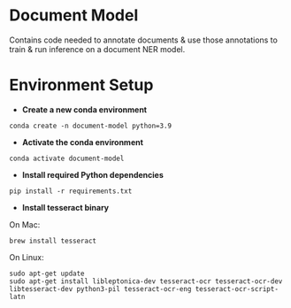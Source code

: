 # Document Model

Contains code needed to annotate documents & use those annotations to train & run inference on a document NER model.

# Environment Setup

* **Create a new conda environment**

 ```
conda create -n document-model python=3.9
```

* **Activate the conda environment**

 ```
conda activate document-model
```

* **Install required Python dependencies**

 ```
pip install -r requirements.txt
```

* **Install tesseract binary**

 On Mac:

 ```
brew install tesseract
 ```

 On Linux:

 ```
sudo apt-get update
sudo apt-get install libleptonica-dev tesseract-ocr tesseract-ocr-dev libtesseract-dev python3-pil tesseract-ocr-eng tesseract-ocr-script-latn
```

